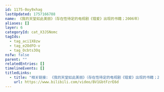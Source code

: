 ```yaml
---
id: 1175-0oy9xhag
lastUpdated: 1757166788
name: 《我的天堂如此美丽》（存在性待定的电视剧《错爱》出现的书籍；2006年）
aliases: []
layer: 6
categoryId: cat_X3JSNomc
tagIds:
  - tag_aci1X8zw
  - tag_e2OdFO-v
  - tag_Ocbts3Oq
nsfw: false
parent: ""
relatedEntries: []
timelineEvents: []
titledLinks:
  - title: "相关链接: 《我的天堂如此美丽》（存在性待定的电视剧《错爱》出现的书籍；2006年）"
    url: https://www.bilibili.com/video/BV1GbtFzrE6d
---
```


